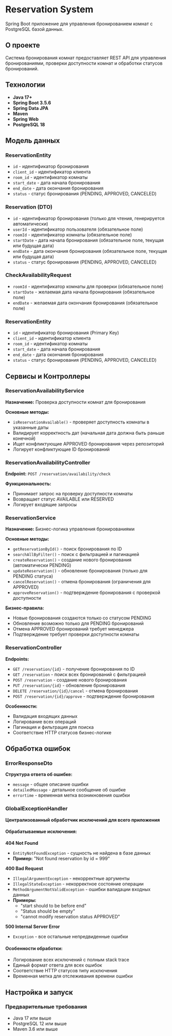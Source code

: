 # Reservation System

Spring Boot приложение для управления бронированием комнат с PostgreSQL базой данных.

## О проекте

Система бронирования комнат предоставляет REST API для управления бронированиями, проверки доступности комнат и обработки статусов бронирований.

## Технологии

- **Java 17+**
- **Spring Boot 3.5.6**
- **Spring Data JPA**
- **Maven**
- **Spring Web**
- **PostgreSQL 18**


## Модель данных

### ReservationEntity
- `id` - идентификатор бронирования
- `client_id` - идентификатор клиента
- `room_id` - идентификатор комнаты
- `start_date` - дата начала бронирования
- `end_date` - дата окончания бронирования
- `status` - статус бронирования (PENDING, APPROVED, CANCELED)

### Reservation (DTO)
- `id` - идентификатор бронирования (только для чтения, генерируется автоматически)
- `userId` - идентификатор пользователя (обязательное поле)
- `roomId` - идентификатор комнаты (обязательное поле)
- `startDate` - дата начала бронирования (обязательное поле, текущая или будущая дата)
- `endDate` - дата окончания бронирования (обязательное поле, текущая или будущая дата)
- `status` - статус бронирования (PENDING, APPROVED, CANCELED)

### CheckAvailabilityRequest
- `roomId` - идентификатор комнаты для проверки (обязательное поле)
- `startDate` - желаемая дата начала бронирования (обязательное поле)
- `endDate` - желаемая дата окончания бронирования (обязательное поле)

### ReservationEntity
- `id` - идентификатор бронирования (Primary Key)
- `client_id` - идентификатор клиента
- `room_id` - идентификатор комнаты
- `start_date` - дата начала бронирования
- `end_date` - дата окончания бронирования
- `status` - статус бронирования (PENDING, APPROVED, CANCELED)

## Сервисы и Контроллеры

### ReservationAvailabilityService
**Назначение:** Проверка доступности комнат для бронирования

**Основные методы:**
- `isReservationAvailable()` - проверяет доступность комнаты в указанные даты
- Валидирует корректность дат (начальная дата должна быть раньше конечной)
- Ищет конфликтующие APPROVED бронирования через репозиторий
- Логирует конфликтующие ID бронирований

### ReservationAvailabilityController
**Endpoint:** `POST /reservation/availability/check`

**Функциональность:**
- Принимает запрос на проверку доступности комнаты
- Возвращает статус AVAILABLE или RESERVED
- Логирует входящие запросы

### ReservationService
**Назначение:** Бизнес-логика управления бронированиями

**Основные методы:**
- `getReservationById()` - поиск бронирования по ID
- `searchAllByFilter()` - поиск с фильтрацией и пагинацией
- `createReservation()` - создание нового бронирования (автоматически PENDING)
- `updateReservation()` - обновление бронирования (только для PENDING статуса)
- `cancelReservation()` - отмена бронирования (ограничения для APPROVED)
- `approveReservation()` - подтверждение бронирования с проверкой доступности

**Бизнес-правила:**
- Новые бронирования создаются только со статусом PENDING
- Обновление возможно только для PENDING бронирований
- Отмена APPROVED бронирований требует менеджера
- Подтверждение требует проверки доступности комнаты

### ReservationController
**Endpoints:**
- `GET /reservation/{id}` - получение бронирования по ID
- `GET /reservation` - поиск всех бронирований с фильтрацией
- `POST /reservation` - создание нового бронирования
- `PUT /reservation/{id}` - обновление бронирования
- `DELETE /reservation/{id}/cancel` - отмена бронирования
- `POST /reservation/{id}/approve` - подтверждение бронирования

**Особенности:**
- Валидация входящих данных
- Логирование всех операций
- Пагинация и фильтрация для поиска
- Соответствие HTTP статусов бизнес-логике

## Обработка ошибок

### ErrorResponseDto
**Структура ответа об ошибке:**
- `message` - общее описание ошибки
- `detailedMassage` - детальное сообщение об ошибке
- `errortime` - временная метка возникновения ошибки

### GlobalExceptionHandler
**Централизованный обработчик исключений для всего приложения**

#### Обрабатываемые исключения:

**404 Not Found**
- `EntityNotFoundException` - сущность не найдена в базе данных
- **Пример:** "Not found reservation by id = 999"

**400 Bad Request**
- `IllegalArgumentException` - некорректные аргументы
- `IllegalStateException` - некорректное состояние операции
- `MethodArgumentNotValidException` - ошибки валидации входных данных
- **Примеры:**
    - "start should to be before end"
    - "Status should be empty"
    - "cannot modify reservation status APPROVED"

**500 Internal Server Error**
- `Exception` - все остальные непредвиденные ошибки

#### Особенности обработки:
- Логирование всех исключений с полным stack trace
- Единый формат ответа для всех ошибок
- Соответствие HTTP статусов типу исключения
- Временная метка для отслеживания времени ошибки

## Настройка и запуск

### Предварительные требования
- Java 17 или выше
- PostgreSQL 12 или выше
- Maven 3.6 или выше

